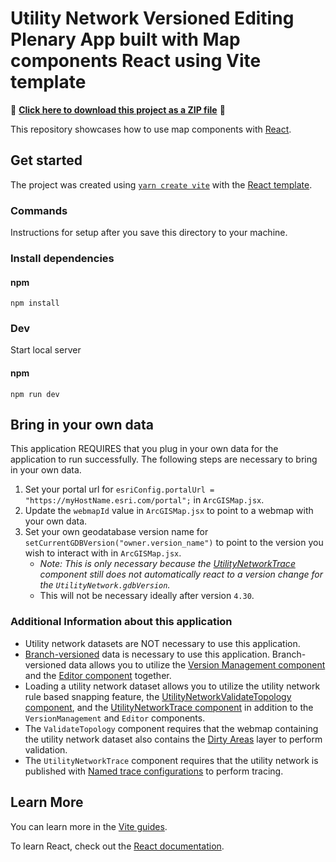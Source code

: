 # Utility Network Versioned Editing Plenary App built with Map components React using Vite template

📁 **[Click here to download this project as a ZIP file](https://github.com/banuelosj/DevSummit-presentation/blob/main/2024/utility-network-version-editing-plenary/un-version-editing-react-map-components/un-version-editing-react-map-components.zip)** 📁

This repository showcases how to use map components with [React](https://react.dev/).

## Get started

The project was created using [`yarn create vite`](https://vitejs.dev/guide/#scaffolding-your-first-vite-project) with the [React template](https://github.com/vitejs/vite/tree/main/packages/create-vite/template-react).

### Commands

Instructions for setup after you save this directory to your machine.

### Install dependencies

#### npm

```
npm install
```

### Dev

Start local server

#### npm

```
npm run dev
```

## Bring in your own data

This application REQUIRES that you plug in your own data for the application to run successfully. The following steps are necessary to bring in your own data. 

1. Set your portal url for `esriConfig.portalUrl = "https://myHostName.esri.com/portal";` in `ArcGISMap.jsx`.
2. Update the `webmapId` value in `ArcGISMap.jsx` to point to a webmap with your own data.
3. Set your own geodatabase version name for `setCurrentGDBVersion("owner.version_name")` to point to the version you wish to interact with in `ArcGISMap.jsx`. 
    - <i>Note: This is only necessary because the [UtilityNetworkTrace](https://developers.arcgis.com/javascript/latest/components/storybook/?path=/docs/map-components_component-reference-utility-network-trace--docs) component still does not automatically react to a version change for the `UtilityNetwork.gdbVersion`.</i>
    - This will not be necessary ideally after version `4.30`.

### Additional Information about this application
- Utility network datasets are NOT necessary to use this application.
- [Branch-versioned](https://pro.arcgis.com/en/pro-app/latest/help/data/geodatabases/overview/branch-version-scenarios.htm) data is necessary to use this application. Branch-versioned data allows you to utilize the [Version Management component](https://developers.arcgis.com/javascript/latest/components/storybook/?path=/docs/map-components_component-reference-version-management--docs) and the [Editor component](https://developers.arcgis.com/javascript/latest/components/storybook/?path=/docs/map-components_component-reference-editor--docs) together.
- Loading a utility network dataset allows you to utilize the utility network rule based snapping feature, the [UtilityNetworkValidateTopology component](https://developers.arcgis.com/javascript/latest/components/storybook/?path=/docs/map-components_component-reference-utility-network-validate-topology--docs), and the [UtilityNetworkTrace component](https://developers.arcgis.com/javascript/latest/components/storybook/?path=/docs/map-components_component-reference-utility-network-trace--docs) in addition to the `VersionManagement` and `Editor` components.
- The `ValidateTopology` component requires that the webmap containing the utility network dataset also contains the [Dirty Areas](https://pro.arcgis.com/en/pro-app/latest/help/data/utility-network/dirty-areas-in-a-utility-network.htm) layer to perform validation.
- The `UtilityNetworkTrace` component requires that the utility network is published with [Named trace configurations](https://pro.arcgis.com/en/pro-app/latest/help/data/utility-network/about-trace-configurations.htm) to perform tracing.

## Learn More

You can learn more in the [Vite guides](https://vitejs.dev/guide/).

To learn React, check out the [React documentation](https://react.dev/).
